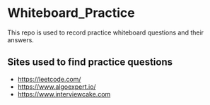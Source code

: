# Whiteboard_Practice

This repo is used to record practice whiteboard questions and their answers.

## Sites used to find practice questions

- https://leetcode.com/ 
- https://www.algoexpert.io/
- https://www.interviewcake.com